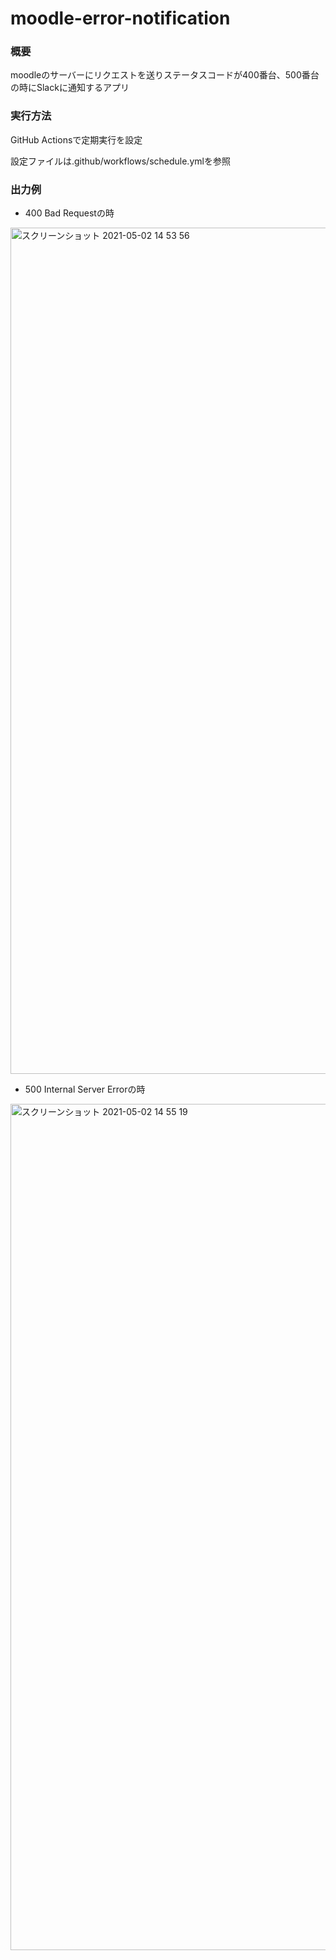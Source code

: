# moodle-error-notification

### 概要
moodleのサーバーにリクエストを送りステータスコードが400番台、500番台の時にSlackに通知するアプリ

### 実行方法
GitHub Actionsで定期実行を設定

設定ファイルは.github/workflows/schedule.ymlを参照

### 出力例
- 400 Bad Requestの時
<img width="1354" alt="スクリーンショット 2021-05-02 14 53 56" src="https://user-images.githubusercontent.com/59118646/116803990-4e0dda80-ab56-11eb-9d53-f2489c4fb6c5.png">

- 500 Internal Server Errorの時
<img width="1354" alt="スクリーンショット 2021-05-02 14 55 19" src="https://user-images.githubusercontent.com/59118646/116804014-71d12080-ab56-11eb-9386-40c40586dc68.png">

